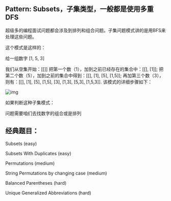 ## Pattern: Subsets，**子集类型，一般都是使用多重DFS**

超级多的编程面试问题都会涉及到排列和组合问题。子集问题模式讲的是用BFS来处理这些问题。

这个模式是这样的：

给一组数字 [1, 5, 3]

我们从空集开始：[[]]
把第一个数（1），加到之前已经存在的集合中：[[], [1]];
把第二个数（5），加到之前的集合中得到：[[], [1], [5], [1,5]];
再加第三个数（3），则有：[[], [1], [5], [1,5], [3], [1,3], [5,3], [1,5,3]].
该模式的详细步骤如下：

![img](https://pic4.zhimg.com/80/v2-0409666e91e94287c167ef81670d19a5_720w.jpg?source=1940ef5c)


如果判断这种子集模式：

问题需要咱们去找数字的组合或是排列



## 经典题目：

Subsets (easy)

Subsets With Duplicates (easy)

Permutations (medium)

String Permutations by changing case (medium)

Balanced Parentheses (hard)

Unique Generalized Abbreviations (hard)